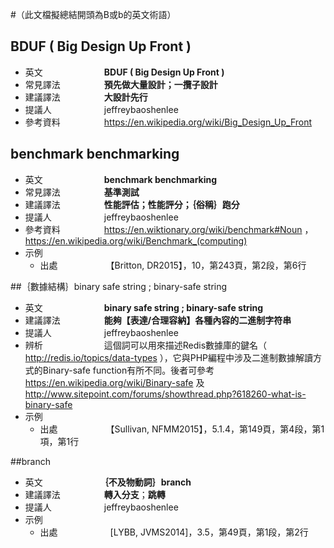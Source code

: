 #（此文檔擬總結開頭為B或b的英文術語）

## BDUF ( Big Design Up Front )

* 英文　　　　　　　**BDUF ( Big Design Up Front )**
* 常見譯法　　　　　**預先做大量設計；一攬子設計**
* 建議譯法　　　　　**大設計先行**
* 提議人　　　　　　jeffreybaoshenlee
* 參考資料　　　　　https://en.wikipedia.org/wiki/Big_Design_Up_Front

## benchmark benchmarking

* 英文　　　　　　　**benchmark benchmarking**
* 常見譯法　　　　　**基準測試**
* 建議譯法　　　　　**性能評估；性能評分；｛俗稱｝跑分**
* 提議人　　　　　　jeffreybaoshenlee
* 參考資料　　　　　https://en.wiktionary.org/wiki/benchmark#Noun ， https://en.wikipedia.org/wiki/Benchmark_(computing)
* 示例
  * 出處　　　　　　【Britton, DR2015】，10，第243頁，第2段，第6行

##｛數據結構｝binary safe string ; binary-safe string

* 英文　　　　　　　**binary safe string ; binary-safe string**
* 建議譯法　　　　　**能夠【表達/合理容納】各種內容的二進制字符串**
* 提議人　　　　　　jeffreybaoshenlee
* 辨析　　　　　　　這個詞可以用來描述Redis數據庫的鍵名（ http://redis.io/topics/data-types ），它與PHP編程中涉及二進制數據解讀方式的Binary-safe function有所不同。後者可參考 https://en.wikipedia.org/wiki/Binary-safe 及 http://www.sitepoint.com/forums/showthread.php?618260-what-is-binary-safe
* 示例
  * 出處　　　　　　【Sullivan, NFMM2015】，5.1.4，第149頁，第4段，第1項，第1行

##branch

* 英文　　　　　　　**｛不及物動詞｝branch**
* 建議譯法　　　　　**轉入分支**；**跳轉**
* 提議人　　　　　　jeffreybaoshenlee
* 示例
  * 出處　　　　　　[LYBB, JVMS2014]，3.5，第49頁，第1段，第2行
